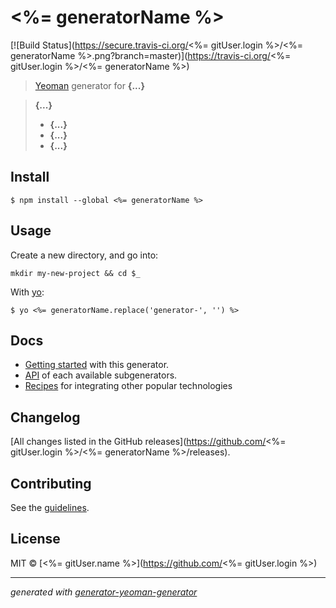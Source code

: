 # <%= generatorName %>

[![Build Status](https://secure.travis-ci.org/<%= gitUser.login %>/<%= generatorName %>.png?branch=master)](https://travis-ci.org/<%= gitUser.login %>/<%= generatorName %>)

> [Yeoman](http://yeoman.io) generator for **{...}**

> **{...}**
> * **{...}**
> * **{...}**
> * **{...}**


## Install

```
$ npm install --global <%= generatorName %>
```


## Usage

Create a new directory, and go into:
```
mkdir my-new-project && cd $_
```

With [yo](https://github.com/yeoman/yo):

```
$ yo <%= generatorName.replace('generator-', '') %>
```


## Docs

* [Getting started](docs/README.md) with this generator.
* [API](docs/recipes/README.md) of each available subgenerators.
* [Recipes](docs/recipes/README.md) for integrating other popular technologies


## Changelog

[All changes listed in the GitHub releases](https://github.com/<%= gitUser.login %>/<%= generatorName %>/releases).


## Contributing

See the [guidelines](CONTRIBUTING.md).


## License

MIT © [<%= gitUser.name %>](https://github.com/<%= gitUser.login %>)


***
*generated with [generator-yeoman-generator](https://github.com/zckrs/generator-yeoman-generator)*
